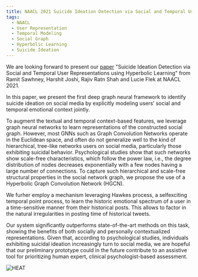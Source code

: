 ```yaml
---
title: NAACL 2021 Suicide Ideation Detection via Social and Temporal User Representations using Hyperbolic Learning
tags: 
  - NAACL
  - User Representation
  - Temporal Modeling
  - Social Graph
  - Hyperbolic Learning
  - Suicide Ideation
---
```


We are looking forward to present our [paper](https://www.aclweb.org/anthology/2021.naacl-main.176/) "Suicide Ideation Detection via Social and Temporal User Representations using Hyperbolic Learning"  from Ramit Sawhney, Harshit Joshi, Rajiv Ratn Shah and Lucie Flek at NAACL 2021.  

In this paper, we present the first deep graph neural framework to identify suicide ideation on social media by explicitly modeling users’ social and temporal
emotional context jointly.

To augment the textual and temporal context-based features, we leverage graph neural networks to learn representations of the constructed social graph. However,
most GNNs such as Graph Convolution Networks operate in the Euclidean space, and often do not generalize well to the kind of hierarchical,
tree-like networks users on social media, particularly those exhibiting suicidal behavior. 
Psychological studies show that such networks show scale-free characteristics, which follow the power law, i.e., the degree distribution of nodes decreases exponentially with a few nodes having a large number of connections. To capture such hierarchical and scale-free structural properties in the social network graph, we propose the use of a Hyperbolic Graph Convolution Network
(HGCN). 

We furher employ a mechanism leveraging Hawkes process, a selfexciting temporal point process, to learn the historic emotional spectrum of a user in a time-sensitive manner from their historical posts. This allows to factor in the natural irregularities in posting time of historical tweets.

Our system significantly outperforms state-of-the-art methods on this task, showing the benefits of both socially and personally contextualized representations.
Given that, according to psychological studies, individuals exhibiting suicidal ideation increasingly turn to social media, 
we are hopeful that our preliminary prototype could in the future contribute to an assistive tool for prioritizing human expert, clinical psychologist-based assessment.

![HEAT](images/HEAT.jpeg)

 

 
